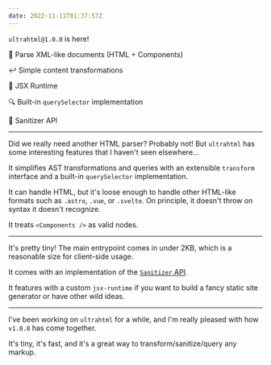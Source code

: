 ```yaml
---
date: 2022-11-11T01:37:57Z
---
```


`ultrahtml@1.0.0` is here!

🥳 Parse XML-like documents (HTML + Components)

↩️ Simple content transformations

💎 JSX Runtime

🔍 Built-in `querySelector` implementation

🧽 Sanitizer API

<Card href="https://github.com/natemoo-re/ultrahtml"/>

---

Did we really need another HTML parser? Probably not! But `ultrahtml` has some interesting features that I haven't seen elsewhere...

It simplifies AST transformations and queries with an extensible `transform` interface and a built-in `querySelector` implementation.

It can handle HTML, but it's loose enough to handle other HTML-like formats such as `.astro`, `.vue`, or `.svelte`. On principle, it doesn't throw on syntax it doesn't recognize.

It treats `<Components />` as valid nodes.

---

It's pretty tiny! The main entrypoint comes in under 2KB, which is a reasonable size for client-side usage.

It comes with an implementation of the [`Sanitizer` API](https://developer.mozilla.org/en-US/docs/Web/API/HTML_Sanitizer_API).

It features with a custom `jsx-runtime` if you want to build a fancy static site generator or have other wild ideas.

---

I've been working on `ultrahtml` for a while, and I'm really pleased with how `v1.0.0` has come together.

It's tiny, it's fast, and it's a great way to transform/sanitize/query any markup.
